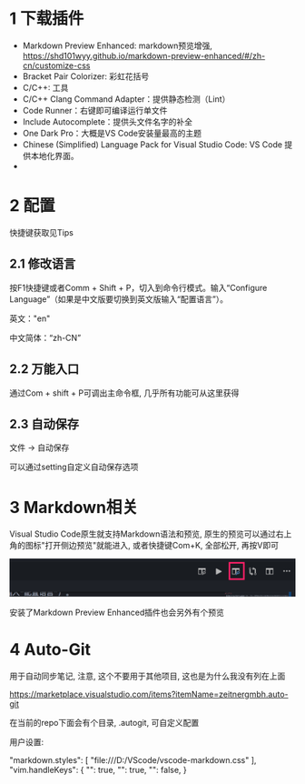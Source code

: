 
# 1 下载插件

- Markdown Preview Enhanced: markdown预览增强, https://shd101wyy.github.io/markdown-preview-enhanced/#/zh-cn/customize-css
- Bracket Pair Colorizer: 彩虹花括号
- C/C\+\+: 工具
- C/C++ Clang Command Adapter：提供静态检测（Lint）
- Code Runner：右键即可编译运行单文件
- Include Autocomplete：提供头文件名字的补全
- One Dark Pro：大概是VS Code安装量最高的主题
- Chinese (Simplified) Language Pack for Visual Studio Code: VS Code 提供本地化界面。
- 

# 2 配置

快捷键获取见Tips

## 2.1 修改语言

按F1快捷键或者Comm + Shift + P，切入到命令行模式。输入“Configure Language”（如果是中文版要切换到英文版输入“配置语言”）。

英文："en"

中文简体：“zh-CN”

## 2.2 万能入口

通过Com + shift + P可调出主命令框, 几乎所有功能可从这里获得

## 2.3 自动保存

文件 → 自动保存

可以通过setting自定义自动保存选项

# 3 Markdown相关

Visual Studio Code原生就支持Markdown语法和预览, 原生的预览可以通过右上角的图标"打开侧边预览"就能进入, 或者快捷键Com+K, 全部松开, 再按V即可

![config](./images/1.png)

安装了Markdown Preview Enhanced插件也会另外有个预览


# 4 Auto\-Git

用于自动同步笔记, 注意, 这个不要用于其他项目, 这也是为什么我没有列在上面

https://marketplace.visualstudio.com/items?itemName=zeitnergmbh.auto-git

在当前的repo下面会有个目录, \.autogit, 可自定义配置

用户设置:

"markdown.styles": [
        "file:///D:/VScode/vscode-markdown.css"
    ],
"vim.handleKeys": {
        "<C-d>": true,
        "<C-u>": true,
        "<C-b>": false,
    }
```